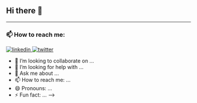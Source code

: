 ## Hi there 👋

<!--
**AkshayChikhalkar/akshaychikhalkar** is a ✨ _special_ ✨ repository because its `README.md` (this file) appears on your GitHub profile.

Here are some ideas to get you started:

- 🔭 I’m currently working on ...
- 🌱 I’m currently learning ...# Hi there, I'm Akshay! 👋

I'm a passionate software developer with a strong interest in autonomous driving, simulation, and building scalable, end-to-end applications. I enjoy tackling complex problems and building robust systems with a focus on clean code, comprehensive testing, and automated CI/CD pipelines.

---

### 🔭 I’m currently working on:

*   **[CARLA Driving Simulator Client](https://github.com/akshaychikhalkar/carla-driving-simulator-client):** An open-source client for the CARLA simulator, featuring realistic vehicle control, sensor management, a dynamic environment, and a web-based interface for monitoring and control. This project integrates a full CI/CD pipeline, Docker support, and automated versioning.

---

### 💻 My Tech Stack

Here are some of the technologies I'm proficient in:

**Languages & Frameworks:**
<p>
  <a href="https://www.python.org" target="_blank"> <img src="https://img.shields.io/badge/Python-3776AB?style=for-the-badge&logo=python&logoColor=white" alt="python"/></a>
  <a href="https://reactjs.org/" target="_blank"> <img src="https://img.shields.io/badge/React-20232A?style=for-the-badge&logo=react&logoColor=61DAFB" alt="react"/></a>
  <a href="https://fastapi.tiangolo.com/" target="_blank"> <img src="https://img.shields.io/badge/FastAPI-005571?style=for-the-badge&logo=fastapi" alt="fastapi"/></a>
  <a href="https://www.sqlalchemy.org/" target="_blank"> <img src="https://img.shields.io/badge/SQLAlchemy-D71F00?style=for-the-badge&logo=sqlalchemy&logoColor=white" alt="sqlalchemy"/></a>
</p>

**DevOps & Tools:**
<p>
  <a href="https://www.docker.com/" target="_blank"> <img src="https://img.shields.io/badge/Docker-2496ED?style=for-the-badge&logo=docker&logoColor=white" alt="docker"/></a>
  <a href="https://github.com/features/actions" target="_blank"> <img src="https://img.shields.io/badge/GitHub_Actions-2088FF?style=for-the-badge&logo=github-actions&logoColor=white" alt="github-actions"/></a>
  <a href="https://www.postgresql.org" target="_blank"> <img src="https://img.shields.io/badge/PostgreSQL-316192?style=for-the-badge&logo=postgresql&logoColor=white" alt="postgresql"/></a>
  <a href="https://www.pygame.org/" target="_blank"> <img src="https://img.shields.io/badge/PyGame-6E7072?style=for-the-badge&logo=pygame&logoColor=white" alt="pygame"/></a>
</p>

**Simulation:**
<p>
  <a href="https://carla.org/" target="_blank"> <img src="https://img.shields.io/badge/CARLA_Simulator-424242?style=for-the-badge" alt="carla"/></a>
</p>

---

### 📊 My GitHub Stats

<!-- You can uncomment these lines to display your GitHub stats -->
<!--
<p align="center">
  <img src="https://github-readme-stats.vercel.app/api?username=akshaychikhalkar&show_icons=true&theme=radical" alt="Akshay's GitHub Stats" />
  <img src="https://github-readme-stats.vercel.app/api/top-langs/?username=akshaychikhalkar&layout=compact&theme=radical" alt="Top Languages" />
</p>
-->

---

### 📫 How to reach me:

<!-- Replace with your actual links -->
<p align="left">
  <a href="https://www.linkedin.com/in/your-profile" target="_blank">
    <img src="https://img.shields.io/badge/LinkedIn-0077B5?style=for-the-badge&logo=linkedin&logoColor=white" alt="linkedin"/>
  </a>
  <a href="https://twitter.com/your-handle" target="_blank">
    <img src="https://img.shields.io/badge/Twitter-1DA1F2?style=for-the-badge&logo=twitter&logoColor=white" alt="twitter"/>
  </a>
</p>

- 👯 I’m looking to collaborate on ...
- 🤔 I’m looking for help with ...
- 💬 Ask me about ...
- 📫 How to reach me: ...
- 😄 Pronouns: ...
- ⚡ Fun fact: ...
-->
